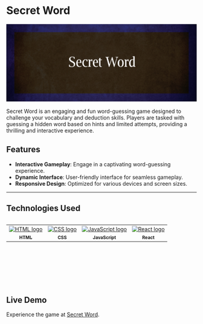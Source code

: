 
# Secret Word

![Secret Word Screenshot](image-readme.png)

Secret Word is an engaging and fun word-guessing game designed to challenge your vocabulary and deduction skills. Players are tasked with guessing a hidden word based on hints and limited attempts, providing a thrilling and interactive experience.

## Features
- **Interactive Gameplay**: Engage in a captivating word-guessing experience.
- **Dynamic Interface**: User-friendly interface for seamless gameplay.
- **Responsive Design**: Optimized for various devices and screen sizes.

---

## Technologies Used
<table align="left">
  <tr>
    <td align="center">
      <a href="https://developer.mozilla.org/en-US/docs/Web/HTML/">
        <img src="https://skillicons.dev/icons?i=html" width="65px" alt="HTML logo"/><br/>
        <sub><b>HTML</b></sub>
      </a>
    </td>
    <td align="center">
      <a href="https://developer.mozilla.org/en-US/docs/Web/CSS/">
        <img src="https://skillicons.dev/icons?i=css" width="65px" alt="CSS logo"/><br/>
        <sub><b>CSS</b></sub>
      </a>
    </td>
    <td align="center">
      <a href="https://www.javascript.com/">
        <img src="https://skillicons.dev/icons?i=js" width="65px" alt="JavaScript logo"/><br/>
        <sub><b>JavaScript</b></sub>
      </a>
    </td>
    <td align="center">
      <a href="https://reactjs.org/">
        <img src="https://skillicons.dev/icons?i=react" width="65px" alt="React logo"/><br/>
        <sub><b>React</b></sub>
      </a>
    </td>
  </tr>
</table>

<br/><br/><br/><br/><br/><br/><br/>
<br/><br/><br/>

## Live Demo
Experience the game at [Secret Word](https://secret-word-olive-gamma.vercel.app/).

